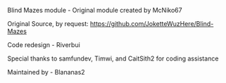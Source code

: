 Blind Mazes module - Original module created by McNiko67

Original Source, by request: https://github.com/JoketteWuzHere/Blind-Mazes

Code redesign - Riverbui

Special thanks to samfundev, Timwi, and CaitSith2 for coding assistance

Maintained by - Blananas2